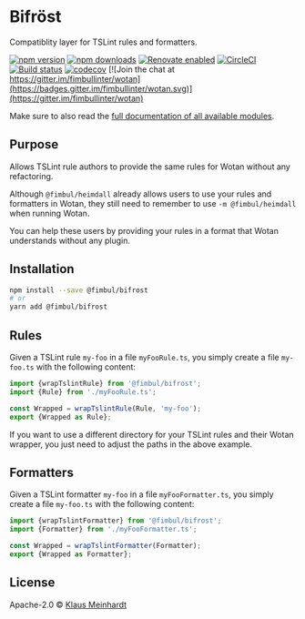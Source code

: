 # Bifröst

Compatiblity layer for TSLint rules and formatters.

[![npm version](https://img.shields.io/npm/v/@fimbul/bifrost.svg)](https://www.npmjs.com/package/@fimbul/bifrost)
[![npm downloads](https://img.shields.io/npm/dm/@fimbul/bifrost.svg)](https://www.npmjs.com/package/@fimbul/bifrost)
[![Renovate enabled](https://img.shields.io/badge/renovate-enabled-brightgreen.svg)](https://renovateapp.com/)
[![CircleCI](https://circleci.com/gh/fimbullinter/wotan/tree/master.svg?style=shield)](https://circleci.com/gh/fimbullinter/wotan/tree/master)
[![Build status](https://ci.appveyor.com/api/projects/status/a28dpupxvjljibq3/branch/master?svg=true)](https://ci.appveyor.com/project/ajafff/wotan/branch/master)
[![codecov](https://codecov.io/gh/fimbullinter/wotan/branch/master/graph/badge.svg)](https://codecov.io/gh/fimbullinter/wotan)
[![Join the chat at https://gitter.im/fimbullinter/wotan](https://badges.gitter.im/fimbullinter/wotan.svg)](https://gitter.im/fimbullinter/wotan)

Make sure to also read the [full documentation of all available modules](https://github.com/fimbullinter/wotan#readme).

## Purpose

Allows TSLint rule authors to provide the same rules for Wotan without any refactoring.

Although `@fimbul/heimdall` already allows users to use your rules and formatters in Wotan, they still need to remember to use `-m @fimbul/heimdall` when running Wotan.

You can help these users by providing your rules in a format that Wotan understands without any plugin.

## Installation

```sh
npm install --save @fimbul/bifrost
# or
yarn add @fimbul/bifrost
```

## Rules

Given a TSLint rule `my-foo` in a file `myFooRule.ts`, you simply create a file `my-foo.ts` with the following content:

```ts
import {wrapTslintRule} from '@fimbul/bifrost';
import {Rule} from './myFooRule.ts';

const Wrapped = wrapTslintRule(Rule, 'my-foo');
export {Wrapped as Rule};
```

If you want to use a different directory for your TSLint rules and their Wotan wrapper, you just need to adjust the paths in the above example.

## Formatters

Given a TSLint formatter `my-foo` in a file `myFooFormatter.ts`, you simply create a file `my-foo.ts` with the following content:

```ts
import {wrapTslintFormatter} from '@fimbul/bifrost';
import {Formatter} from './myFooFormatter.ts';

const Wrapped = wrapTslintFormatter(Formatter);
export {Wrapped as Formatter};
```

## License

Apache-2.0 © [Klaus Meinhardt](https://github.com/ajafff)
